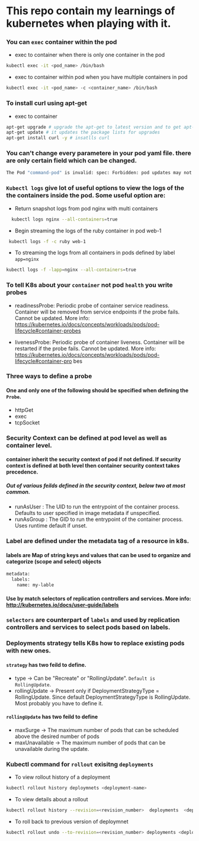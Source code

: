 # This repo contain my learnings of kubernetes when playing with it.

### You can `exec` container within the pod

- exec to container when there is only one container in the pod

```bash
kubectl exec -it <pod_name> /bin/bash
```

- exec to container within pod when you have multiple containers in pod

```bash
kubectl exec -it <pod_name> -c <container_name> /bin/bash
```

### To install curl using apt-get 

- exec to container

```bash
apt-get upgrade # upgrade the apt-get to latest version and to get apt-get repointed correctly.
apt-get update # it updates the package lists for upgrades
apt-get install curl -y # insatlls curl
```
### You can't change every parametere in your pod yaml file. there are only certain field which can be changed.

```bash
The Pod "command-pod" is invalid: spec: Forbidden: pod updates may not change fields other than `spec.containers[*].image`, `spec.initContainers[*].image`, `spec.activeDeadlineSeconds` or `spec.tolerations` (only additions to existing tolerations)
```

### `Kubectl logs` give lot of useful options to view the logs of the the containers inside the pod. Some useful option are:

- Return snapshot logs from pod nginx with multi containers

```bash
  kubectl logs nginx --all-containers=true
```

- Begin streaming the logs of the ruby container in pod web-1
 
```bash
 kubectl logs -f -c ruby web-1
```

- To streaming the logs from all containers in pods defined by label `app=nginx`

```bash
kubectl logs -f -lapp=nginx --all-containers=true
```

### To tell K8s about your `container` not pod `health` you write probes
- readinessProbe: 
     Periodic probe of container service readiness. Container will be removed
     from service endpoints if the probe fails. Cannot be updated. More info:
     https://kubernetes.io/docs/concepts/workloads/pods/pod-lifecycle#container-probes
  
- livenessProbe: 
     Periodic probe of container liveness. Container will be restarted if the
     probe fails. Cannot be updated. More info:
     https://kubernetes.io/docs/concepts/workloads/pods/pod-lifecycle#container-pro
bes 

### Three ways to define a probe
#### One and only one of the following should be specified when defining the `Probe`.

- httpGet
- exec
- tcpSocket 

### Security Context can be defined at pod level as well as container level. 

#### container inherit the security context of pod if not defined. If security context is defined at both level then container security context takes precedence.
##### Out of various feilds defined in the security context, below two at most common.

- runAsUser  <integer> : The UID to run the entrypoint of the container process. Defaults to user specified in image metadata if unspecified.
- runAsGroup <integer> : The GID to run the entrypoint of the container process. Uses runtime default if unset. 
  
### Label are defined under the metadata tag of a resource in k8s.

#### labels are Map of string keys and values that can be used to organize and categorize (scope and select) objects 

```bash
metadata:
  labels:
    name: my-lable
```
#### Use by match selectors of replication controllers and services. More info: http://kubernetes.io/docs/user-guide/labels

### `selectors` are counterpart of `labels` and used by replication controllers and services to select pods based on labels.


### Deployments strategy tells K8s how to replace existing pods with new ones.

#### `strategy` has two feild to define.

- type          -> Can be "Recreate" or "RollingUpdate". `Default is RollingUpdate`.
- rollingUpdate -> Present only if DeploymentStrategyType = RollingUpdate. Since default DeploymentStrategyType is RollingUpdate. Most probably you have to define it.

#### `rollingUpdate` has two feild to define

- maxSurge         -> The maximum number of pods that can be scheduled above the desired number of pods
- maxUnavailable   -> The maximum number of pods that can be unavailable during the update. 

### Kubectl command for `rollout` exisitng `deployments`

- To view rollout history of a deployment

```bash
kubectl rollout history deploymnets <deployment-name>
```

- To view details about a rollout

```bash
kubectl rollout history --revision=<revision_number>  deployments  <deployment-name>
```

- To roll back to previous version of deploymnet

```bash
kubectl rollout undo --to-revision=<revision_number> deployments <deployment_name>
```

